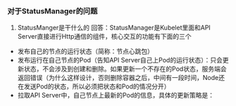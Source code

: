 ### 对于StatusManager的问题
1. StatusManger是干什么的
回答：StatusManager是Kubelet里面和API Server直接进行Http通信的组件，核心交互的功能有下面的三个
- 发布自己的节点的运行状态（简称：节点心跳包）
- 发布运行在自己节点的Pod（告知API Server自己上Pod的运行状态）：只会更新状态，不会涉及到创建和删除。如果更新一个不存在的Pod状态，服务端会返回错误（为什么这样设计，否则删除容器之后，中间有一段时间，Node还在发送Pod的状态，所以必须把状态和Pod的情况分开）
- 拉取API Server中，自己节点上最新的Pod的信息，具体的更新策略是：

